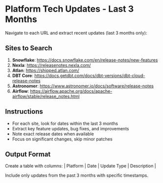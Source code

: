 # Platform Tech Updates - Last 3 Months

Navigate to each URL and extract recent updates (last 3 months only):

## Sites to Search
1. **Snowflake**: https://docs.snowflake.com/en/release-notes/new-features
2. **Nexla**: https://releasenotes.nexla.com/
3. **Atlan**: https://shipped.atlan.com/
4. **DBT Core**: https://docs.getdbt.com/docs/dbt-versions/dbt-cloud-release-notes
5. **Astronomer**: https://www.astronomer.io/docs/software/release-notes
6. **Airflow**: https://airflow.apache.org/docs/apache-airflow/stable/release_notes.html

## Instructions
- For each site, look for dates within the last 3 months
- Extract key feature updates, bug fixes, and improvements
- Note exact release dates when available
- Focus on significant changes, skip minor patches

## Output Format
Create a table with columns:
| Platform | Date | Update Type | Description |

Include only updates from the past 3 months with specific timestamps.